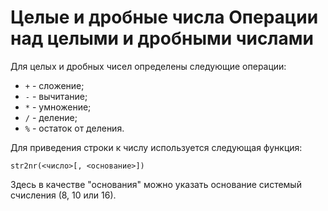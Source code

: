 Целые и дробные числа
Операции над целыми и дробными числами
======================================

Для целых и дробных чисел определены следующие операции:

* `+` - сложение;
* `-` - вычитание;
* `*` - умножение;
* `/` - деление;
* `%` - остаток от деления.

Для приведения строки к числу используется следующая функция:

    str2nr(<число>[, <основание>])

Здесь в качестве "основания" можно указать основание системый счисления (8, 10 или 16).
